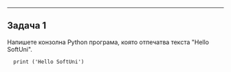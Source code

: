 ---
<h2> Задача 1</h2>
Напишете конзолна Python програма, която отпечатва текста "Hello SoftUni".

```
  print ('Hello SoftUni')

```
